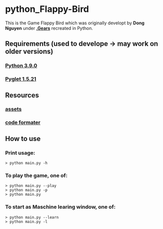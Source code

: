 # python_Flappy-Bird

This is the Game Flappy Bird which was originally developt by **Dong Nguyen** under **[.Gears](http://dotgears.com/)** recreated in Python.


## Requirements (used to develope -> may work on older versions)
### [Python 3.9.0](https://www.python.org/downloads/release/python-390/)
### [Pyglet 1.5.21](https://pyglet.readthedocs.io/en/latest/index.html#)

## Resources
### [assets](https://github.com/samuelcust/flappy-bird-assets)
### [code formater](https://github.com/psf/black)

## How to use
### Print usage:
```shell
> python main.py -h
```

### To play the game, one of:
```shell
> python main.py --play
> python main.py -p
> python main.py
```

### To start as Maschine learing window, one of:
```shell
> python main.py --learn
> python main.py -l
```